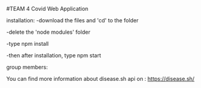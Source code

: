 #TEAM 4 Covid Web Application

installation:
-download the files and 'cd' to the folder

-delete the 'node modules' folder 

-type npm install

-then after installation, type npm start

group members: 


You can find more information about disease.sh api on : https://disease.sh/
